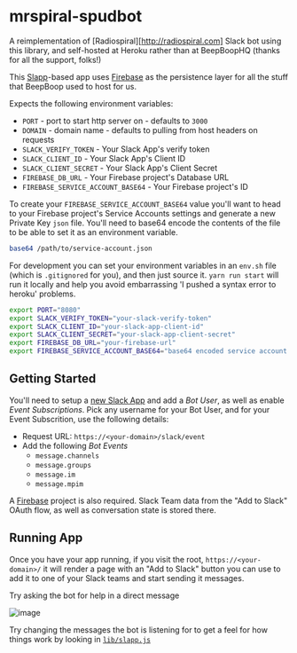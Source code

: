 # mrspiral-spudbot

A reimplementation of [Radiospiral][http://radiospiral.com] Slack bot using this library, and 
self-hosted at Heroku rather than at BeepBoopHQ (thanks for all the support, folks!)

This [Slapp][slap]-based app uses [Firebase][firebase] as the persistence layer for all the stuff
that BeepBoop used to host for us.

Expects the following environment variables:

+ `PORT` - port to start http server on - defaults to `3000`
+ `DOMAIN` - domain name - defaults to pulling from host headers on requests
+ `SLACK_VERIFY_TOKEN` - Your Slack App's verify token
+ `SLACK_CLIENT_ID` - Your Slack App's Client ID
+ `SLACK_CLIENT_SECRET` - Your Slack App's Client Secret
+ `FIREBASE_DB_URL` - Your Firebase project's Database URL
+ `FIREBASE_SERVICE_ACCOUNT_BASE64` - Your Firebase project's ID

To create your `FIREBASE_SERVICE_ACCOUNT_BASE64` value you'll want to head to your Firebase project's Service Accounts settings and generate a new Private Key `json` file.  You'll need to base64 encode the contents of the file to be able to set it as an environment variable.

```bash
base64 /path/to/service-account.json
```

For development you can set your environment variables in an `env.sh` file (which is `.gitignored` for you), and then just source it. `yarn run start` will run it locally and help you avoid embarrassing 'I pushed a syntax error to heroku' problems.

```bash
export PORT="8080"
export SLACK_VERIFY_TOKEN="your-slack-verify-token"
export SLACK_CLIENT_ID="your-slack-app-client-id"
export SLACK_CLIENT_SECRET="your-slack-app-client-secret"
export FIREBASE_DB_URL="your-firebase-url"
export FIREBASE_SERVICE_ACCOUNT_BASE64="base64 encoded service account key file contents"
```

## Getting Started

You'll need to setup a [new Slack App](https://api.slack.com/apps/new) and add a *Bot User*, as well as enable *Event Subscriptions*. Pick any username for your Bot User, and for your Event Subscrition, use the following details:

+ Request URL: `https://<your-domain>/slack/event`
+ Add the following *Bot Events*
    * `message.channels`
    * `message.groups`
    * `message.im`
    * `message.mpim`

A [Firebase](firebase) project is also required.  Slack Team data from the "Add to Slack" OAuth flow, as well as conversation state is stored there.

## Running App
Once you have your app running, if you visit the root, `https://<your-domain>/` it will render a page with an "Add to Slack" button you can use to add it to one of your Slack teams and start sending it messages.

Try asking the bot for help in a direct message

![image](https://cloud.githubusercontent.com/assets/367275/17531990/b05399a4-5e3b-11e6-9dc0-21a29f27c913.png)

Try changing the messages the bot is listening for to get a feel for how things work by looking in [`lib/slapp.js`](https://github.com/BeepBoopHQ/slapp-firebase-example/blob/master/lib/slapp.js)

[slap]: https://github.com/BeepBoopHQ/slapp
[firebase]: https://firebase.google.com
